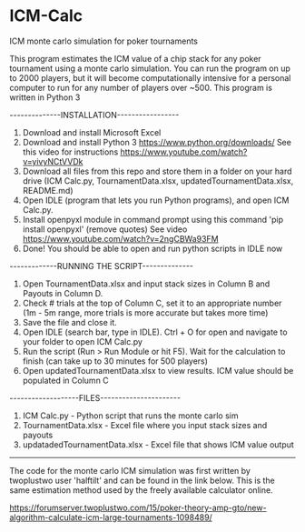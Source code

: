 # ICM-Calc
ICM monte carlo simulation for poker tournaments

This program estimates the ICM value of a chip stack for any poker tournament using a monte carlo simulation. 
You can run the program on up to 2000 players, but it will become computationally intensive for a 
personal computer to run for any number of players over ~500. 
This program is written in Python 3


--------------INSTALLATION-----------------
1. Download and install Microsoft Excel
2. Download and install Python 3 https://www.python.org/downloads/
   See this video for instructions https://www.youtube.com/watch?v=yivyNCtVVDk
3. Download all files from this repo and store them in a folder on your hard drive (ICM Calc.py, TournamentData.xlsx,
   updatedTournamentData.xlsx, README.md)
4. Open IDLE (program that lets you run Python programs), and open ICM Calc.py.
5. Install openpyxl module in command prompt using this command 'pip install openpyxl' (remove quotes)
     See video https://www.youtube.com/watch?v=2ngCBWa93FM
6. Done! You should be able to open and run python scripts in IDLE now


-------------RUNNING THE SCRIPT--------------
1. Open TournamentData.xlsx and input stack sizes in Column B and Payouts in Column D.
2. Check # trials at the top of Column C, set it to an appropriate number (1m - 5m range, more trials is more accurate but takes more time)
3. Save the file and close it.
4. Open IDLE (search bar, type in IDLE). Ctrl + O for open and navigate to your folder to open ICM Calc.py
5. Run the script (Run > Run Module or hit F5). Wait for the calculation to finish (can take up to 30 minutes for 500 players)
6. Open updatedTournamentData.xlsx to view results. ICM value should be populated in Column C


-------------------FILES----------------------
1. ICM Calc.py - Python script that runs the monte carlo sim
2. TournamentData.xlsx - Excel file where you input stack sizes and payouts
3. updatadedTournamentData.xlsx - Excel file that shows ICM value output





*****************************************************************************************************************
The code for the monte carlo ICM simulation was first written by twoplustwo user 'halftilt' and can be found in 
the link below. This is the same estimation method used by the freely available calculator online. 

https://forumserver.twoplustwo.com/15/poker-theory-amp-gto/new-algorithm-calculate-icm-large-tournaments-1098489/
